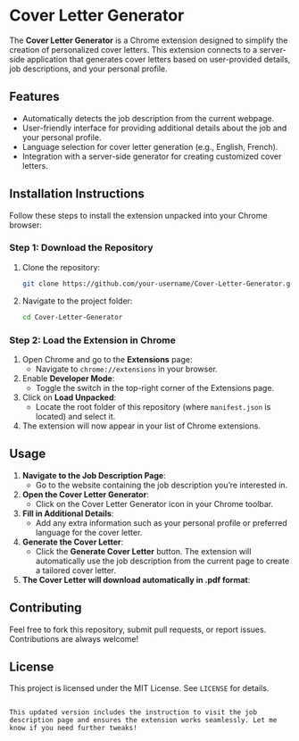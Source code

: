 # Cover Letter Generator

The **Cover Letter Generator** is a Chrome extension designed to simplify the creation of personalized cover letters. This extension connects to a server-side application that generates cover letters based on user-provided details, job descriptions, and your personal profile.

## Features
- Automatically detects the job description from the current webpage.
- User-friendly interface for providing additional details about the job and your personal profile.
- Language selection for cover letter generation (e.g., English, French).
- Integration with a server-side generator for creating customized cover letters.

## Installation Instructions
Follow these steps to install the extension unpacked into your Chrome browser:

### Step 1: Download the Repository
1. Clone the repository:
   ```bash
   git clone https://github.com/your-username/Cover-Letter-Generator.git
   ```
2. Navigate to the project folder:
   ```bash
   cd Cover-Letter-Generator
   ```

### Step 2: Load the Extension in Chrome
1. Open Chrome and go to the **Extensions** page:
   - Navigate to `chrome://extensions` in your browser.
2. Enable **Developer Mode**:
   - Toggle the switch in the top-right corner of the Extensions page.
3. Click on **Load Unpacked**:
   - Locate the root folder of this repository (where `manifest.json` is located) and select it.
4. The extension will now appear in your list of Chrome extensions.

## Usage
1. **Navigate to the Job Description Page**:
   - Go to the website containing the job description you’re interested in.
2. **Open the Cover Letter Generator**:
   - Click on the Cover Letter Generator icon in your Chrome toolbar.
3. **Fill in Additional Details**:
   - Add any extra information such as your personal profile or preferred language for the cover letter.
4. **Generate the Cover Letter**:
   - Click the **Generate Cover Letter** button. The extension will automatically use the job description from the current page to create a tailored cover letter.
5. **The Cover Letter will download automatically in .pdf format**:

## Contributing
Feel free to fork this repository, submit pull requests, or report issues. Contributions are always welcome!

## License
This project is licensed under the MIT License. See `LICENSE` for details.
```

This updated version includes the instruction to visit the job description page and ensures the extension works seamlessly. Let me know if you need further tweaks!
